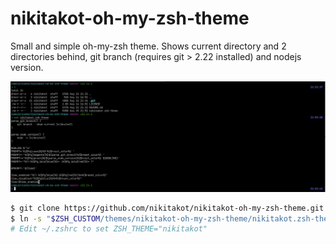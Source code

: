 # nikitakot-oh-my-zsh-theme

Small and simple oh-my-zsh theme.
Shows current directory and 2 directories behind, 
git branch (requires git > 2.22 installed) and nodejs version. 

![theme](theme.png)

```sh
$ git clone https://github.com/nikitakot/nikitakot-oh-my-zsh-theme.git "$ZSH_CUSTOM/themes/nikitakot-oh-my-zsh-theme"
$ ln -s "$ZSH_CUSTOM/themes/nikitakot-oh-my-zsh-theme/nikitakot.zsh-theme" "$ZSH_CUSTOM/themes/nikitakot.zsh-theme"
# Edit ~/.zshrc to set ZSH_THEME="nikitakot"
```
